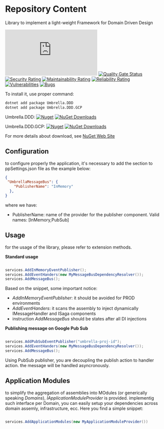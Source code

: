 # Repository Content
Library to implement a light-weight Framework for Domain Driven Design

[![Build Status](https://garaproject.visualstudio.com/UmbrellaFramework/_apis/build/status/Umbrella.DDD?branchName=main)](https://garaproject.visualstudio.com/UmbrellaFramework/_build/latest?definitionId=80&branchName=main)
[![Quality Gate Status](https://sonarcloud.io/api/project_badges/measure?project=Umbrella.DDD&metric=alert_status)](https://sonarcloud.io/summary/new_code?id=Umbrella.DDD)
[![Security Rating](https://sonarcloud.io/api/project_badges/measure?project=Umbrella.DDD&metric=security_rating)](https://sonarcloud.io/summary/new_code?id=Umbrella.DDD)
[![Maintainability Rating](https://sonarcloud.io/api/project_badges/measure?project=Umbrella.DDD&metric=sqale_rating)](https://sonarcloud.io/summary/new_code?id=Umbrella.DDD)
[![Reliability Rating](https://sonarcloud.io/api/project_badges/measure?project=Umbrella.DDD&metric=reliability_rating)](https://sonarcloud.io/summary/new_code?id=Umbrella.DDD)
[![Vulnerabilities](https://sonarcloud.io/api/project_badges/measure?project=Umbrella.DDD&metric=vulnerabilities)](https://sonarcloud.io/summary/new_code?id=Umbrella.DDD)
[![Bugs](https://sonarcloud.io/api/project_badges/measure?project=Umbrella.DDD&metric=bugs)](https://sonarcloud.io/summary/new_code?id=Umbrella.DDD)


To install it, use proper command:

```bat
dotnet add package Umbrella.DDD
dotnet add package Umbrella.DDD.GCP
```

Umbrella.DDD:
[![Nuget](https://img.shields.io/nuget/v/Umbrella.DDD.svg?style=plastic)](https://www.nuget.org/packages/Umbrella.DDD/)
[![NuGet Downloads](https://img.shields.io/nuget/dt/Umbrella.DDD.svg)](https://www.nuget.org/packages/Umbrella.DDD/)

Umbrella.DDD.GCP:
[![Nuget](https://img.shields.io/nuget/v/Umbrella.DDD.GCP.svg?style=plastic)](https://www.nuget.org/packages/Umbrella.DDD.GCP/)
[![NuGet Downloads](https://img.shields.io/nuget/dt/Umbrella.DDD.GCP.svg)](https://www.nuget.org/packages/Umbrella.DDD.GCP/)


For more details about download, see [NuGet Web Site](https://www.nuget.org/packages/Umbrella.DDD/)

## Configuration

to configure properly the application, it's necessary to add the section to ppSettings.json file as the example below:

```json
{
 "UmbrellaMessageBus": {
    "PublisherName": "InMemory"
  },
}
```

where we have:

- PublisherName: name of the provider for the publisher component. Valid names: [InMemory,PubSub]

## Usage

for the usage of the library, please refer to extension methods.

<b>Standard usage</b>

```c#

services.AddInMemoryEventPublisher();
services.AddEventHanders(new MyMessageBusDependencyResolver());
services.AddMessageBus();

```

Based on the snippet, some important notice:
- _AddInMemoryEventPublisher_: it should be avoided for PROD environments
- _AddEventHanders_: it scans the assembly to inject dynamically IMessageHandler and ISaga components
- instruction _AddMessageBus_ should be states after all DI injections

<b>Publishing message on Google Pub Sub</b>

```c#

services.AddPubSubEventPublisher("umbrella-proj-id");
services.AddEventHanders(new MyMessageBusDependencyResolver());
services.AddMessageBus();

```

Using PubSub publisher, you are decoupling the publish action to handler action.
the message will be handled asyncronously.

## Application Modules
to simplify the aggregation of assemblies into MOdules (or generically speaking _Domains_), _IApplicationModuleProvider_ is provided.
implementig such interface per Domain, you can easily setup your dependencies across domain assemly, infrastructure, ecc.
Here you find a simple snippet:

```c#

services.AddApplicationModules(new MyApplicationModuleProvider())

```

